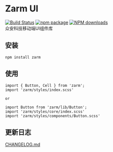 # Zarm UI
  [![Build Status](https://www.travis-ci.org/ZhonganTechENG/zarm.svg?branch=master)](https://www.travis-ci.org/ZhonganTechENG/zarm)
  [![npm package](https://img.shields.io/npm/v/zarm.svg?style=flat-square)](https://www.npmjs.org/package/zarm)
  [![NPM downloads](http://img.shields.io/npm/dm/zarm.svg?style=flat-square)](https://npmjs.org/package/zarm)  
  众安科技移动端UI组件库
  
## 安装
```
npm install zarm
```
## 使用
```
import { Button, Cell } from 'zarm';
import 'zarm/styles/index.scss'

or

import Button from 'zarm/lib/Button';
import 'zarm/styles/core/index.scss'
import 'zarm/styles/components/Button.scss'
```

## 更新日志
[CHANGELOG.md](https://github.com/ZhonganTechENG/zarm/blob/master/CHANGELOG.md)

